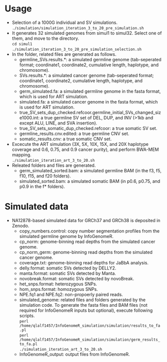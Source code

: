 # Usage
- Selection of a 1000G individual and SV simulations.\
`./simulation/simulation_iteration_3_to_20_pre_simulation.sh`
- It generates 32 simulated genomes from simul1 to simul32. Select one of them, and move to the directory.\
`cd simul1`\
`./simulation_iteration_3_to_20_pre_simulation_selection.sh`
- In the folder, related files are generated as follows.
  - germline_SVs.results.*: a simulated germline genome (tab-seperated format; coordinate1, coordinate2, cumulative length, haplotype, and chromosome).
  - SVs.results.*: a simulated cancer genome (tab-seperated format; coordinate1, coordinate2, cumulative length, haplotype, and chromosome).
  - germ_simulated.fa: a simulated germline genome  in the fasta format, which is used for ART simulation.
  - simulated.fa: a simulated cancer genome in the fasta format, which is used for ART simulation.
  - true_SV_sets_dup_checked.refcoor.germline_initial_SVs_changed_size1000.int: a true germline SV set of DEL, DUP, and INV (>1kb and except ALU, LINE, and SVA insertion).
  - true_SV_sets_somatic_dup_checked.refcoor: a true somatic SV set.
  - germline_results.cnv.edited: a true germline CNV set.
  - somatic_results.cnv: a true somatic CNV set.
- Excecute the ART simulation (3X, 5X, 10X, 15X, and 20X haplotype coverage and 0.6, 0.75, and 0.9 cancer purity), and perform BWA-MEM mapping.\
`./simulation_iteration_art_3_to_20.sh`
- Releated folders and files are generated.
  - germ_simulated_sorted.bam: a simulated germline BAM (in the f3, f5, f10, f15, and f20 folders).
  - simulated_sorted.bam: a simulated somatic BAM (in p0.6, p0.75, and p0.9 in the f* folders).
# Simulated data
- NA12878-based simulated data for GRCh37 and GRCh38 is deposited in Zenodo.
  - copy_numbers.control: copy number segmentation profiles from the simulated germline genome by InfoGenomeR.
  - cp_norm: genome-binning read depths from the simulated cancer genome.
  - cp_norm_germ: genome-binning read depths from the simulated cancer genome.
  - coverage.txt: genome-binning read depths for JaBbA analysis.
  - delly.format: somatic SVs detected by DELLY2.
  - manta.format: somatic SVs detected by Manta.
  - novobreak.format: somatic SVs detected by novoBreak.
  - het_snps.format: heterozygous SNPs.
  - hom_snps.format: homozygous SNPs.
  - NPE.fq1 and NPE.fq2: non-propoerly paired reads.
  - simulated_genome: related files and folders generated by the simulation code. To generate the fasta files and BAM files (not required for InfoGenomeR inputs but optional), execute following scripts.\
  `perl /home/qlalf1457/InfoGenomeR_simulation/simulation/results_to_fa.pl`\
  `perl /home/qlalf1457/InfoGenomeR_simulation/simulation/germ_results_to_fa.pl`\
  `./simulation_iteration_art_3_to_20.sh`
   - InfoGenomeR_output: output files from InfoGenomeR.
